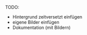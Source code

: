 TODO:
- Hintergrund zeitversetzt einfügen
- eigene Bilder einfügen
- Dokumentation (mit Bildern)



